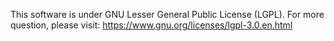This software is under GNU Lesser General Public License (LGPL). For more question, please visit: https://www.gnu.org/licenses/lgpl-3.0.en.html
